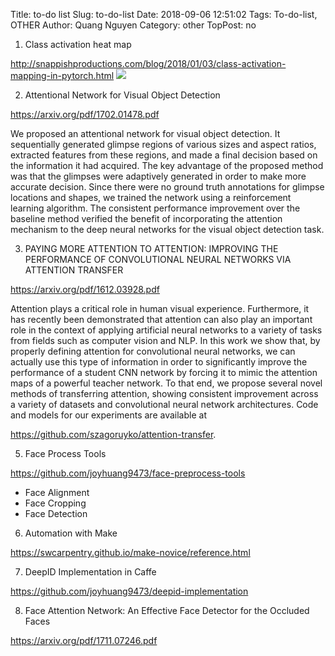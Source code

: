 Title: to-do list
Slug: to-do-list
Date: 2018-09-06 12:51:02
Tags: To-do-list, OTHER
Author: Quang Nguyen
Category: other
TopPost: no

1. Class activation heat map

http://snappishproductions.com/blog/2018/01/03/class-activation-mapping-in-pytorch.html
![](http://snappishproductions.com/images/cam_4.png)

2. Attentional Network for Visual Object Detection

https://arxiv.org/pdf/1702.01478.pdf

We proposed an attentional network for visual object detection.
It sequentially generated glimpse regions of various
sizes and aspect ratios, extracted features from these regions,
and made a final decision based on the information it had
acquired. The key advantage of the proposed method was
that the glimpses were adaptively generated in order to make
more accurate decision. Since there were no ground truth
annotations for glimpse locations and shapes, we trained the
network using a reinforcement learning algorithm. The consistent
performance improvement over the baseline method
verified the benefit of incorporating the attention mechanism
to the deep neural networks for the visual object detection
task.

3. PAYING MORE ATTENTION TO ATTENTION: IMPROVING THE PERFORMANCE OF CONVOLUTIONAL NEURAL NETWORKS VIA ATTENTION TRANSFER

https://arxiv.org/pdf/1612.03928.pdf

Attention plays a critical role in human visual experience. Furthermore, it has
recently been demonstrated that attention can also play an important role in the
context of applying artificial neural networks to a variety of tasks from fields such
as computer vision and NLP. In this work we show that, by properly defining
attention for convolutional neural networks, we can actually use this type of information
in order to significantly improve the performance of a student CNN
network by forcing it to mimic the attention maps of a powerful teacher network.
To that end, we propose several novel methods of transferring attention, showing
consistent improvement across a variety of datasets and convolutional neural
network architectures. Code and models for our experiments are available at

https://github.com/szagoruyko/attention-transfer.

5. Face Process Tools

https://github.com/joyhuang9473/face-preprocess-tools

* Face Alignment
* Face Cropping
* Face Detection

6. Automation with Make

https://swcarpentry.github.io/make-novice/reference.html

7. DeepID Implementation in Caffe

https://github.com/joyhuang9473/deepid-implementation

8. Face Attention Network: An Effective Face Detector for the Occluded Faces

https://arxiv.org/pdf/1711.07246.pdf